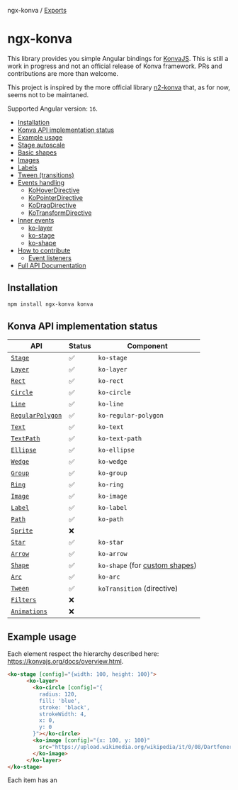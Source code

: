 ngx-konva / [Exports](modules.md)

# ngx-konva

This library provides you simple Angular bindings for [KonvaJS](https://konvajs.org/). This is still a work in progress and not an official release of Konva framework. PRs and contributions are more than welcome.

This project is inspired by the more official library [n2-konva](https://github.com/konvajs/ng2-konva) that, as for now, seems not to be maintaned.

Supported Angular version: `16`.

- [Installation](#installation)
- [Konva API implementation status](#konva-api-implementation-status)
- [Example usage](#example-usage)
- [Stage autoscale](#stage-autoscale)
- [Basic shapes](#basic-shapes)
- [Images](#images)
- [Labels](#labels)
- [Tween (transitions)](#tween-transitions)
- [Events handling](#events-handling)
  - [KoHoverDirective](#kohoverdirective)
  - [KoPointerDirective](#kopointerdirective)
  - [KoDragDirective](#kodragdirective)
  - [KoTransformDirective](#kotransformdirective)
- [Inner events](#inner-events)
  - [ko-layer](#ko-layer)
  - [ko-stage](#ko-stage)
  - [ko-shape](#ko-shape)
- [How to contribute](#how-to-contribute)
  - [Event listeners](#event-listeners)
- [Full API Documentation](#full-api-documentation)

## Installation

```bash
npm install ngx-konva konva
```

## Konva API implementation status

| API                                                                          | Status | Component                                                                     |
| ---------------------------------------------------------------------------- | ------ | ----------------------------------------------------------------------------- |
| [`Stage`](https://konvajs.org/api/Konva.Stage.html#main)                     | ✅      | `ko-stage`                                                                    |
| [`Layer`](https://konvajs.org/api/Konva.Layer.html#main)                     | ✅      | `ko-layer`                                                                    |
| [`Rect`](https://konvajs.org/api/Konva.Rect.html#main)                       | ✅      | `ko-rect`                                                                     |
| [`Circle`](https://konvajs.org/api/Konva.Circle.html#main)                   | ✅      | `ko-circle`                                                                   |
| [`Line`](https://konvajs.org/api/Konva.Line.html#main)                       | ✅      | `ko-line`                                                                     |
| [`RegularPolygon`](https://konvajs.org/api/Konva.RegularPolygon.html#main)   | ✅      | `ko-regular-polygon`                                                          |
| [`Text`](https://konvajs.org/api/Konva.Text.html#main)                       | ✅      | `ko-text`                                                                     |
| [`TextPath`](https://konvajs.org/api/Konva.TextPath.html#main)               | ✅      | `ko-text-path`                                                                |
| [`Ellipse`](https://konvajs.org/api/Konva.Ellipse.html#main)                 | ✅      | `ko-ellipse`                                                                  |
| [`Wedge`](https://konvajs.org/api/Konva.Wedge.html#main)                     | ✅      | `ko-wedge`                                                                    |
| [`Group`](https://konvajs.org/api/Konva.Group.html#main)                     | ✅      | `ko-group`                                                                    |
| [`Ring`](https://konvajs.org/api/Konva.Ring.html#main)                       | ✅      | `ko-ring`                                                                     |
| [`Image`](https://konvajs.org/api/Konva.Image.html#main)                     | ✅      | `ko-image`                                                                    |
| [`Label`](https://konvajs.org/api/Konva.Label.html#main)                     | ✅      | `ko-label`                                                                    |
| [`Path`](https://konvajs.org/api/Konva.Path.html#main)                       | ✅      | `ko-path`                                                                     |
| [`Sprite`](https://konvajs.org/api/Konva.Sprite.html#main)                   | ❌      |                                                                               |
| [`Star`](https://konvajs.org/api/Konva.Star.html#main)                       | ✅      | `ko-star`                                                                     |
| [`Arrow`](https://konvajs.org/api/Konva.Arrow.html#main)                     | ✅      | `ko-arrow`                                                                    |
| [`Shape`](https://konvajs.org/api/Konva.Shape.html#main)                     | ✅      | `ko-shape` (for [custom shapes](https://konvajs.org/docs/shapes/Custom.html)) |
| [`Arc`](https://konvajs.org/api/Konva.Arc.html#main)                         | ✅      | `ko-arc`                                                                      |
| [`Tween`](https://konvajs.org/api/Konva.Tween.html#main)                     | ✅      | `koTransition` (directive)                                                    |
| [`Filters`](https://konvajs.org/docs/filters/Blur.html)                      | ❌      |                                                                               |
| [`Animations`](https://konvajs.org/docs/animations/Create_an_Animation.html) | ❌      |                                                                               |

## Example usage

Each element respect the hierarchy described here: https://konvajs.org/docs/overview.html.

```html
<ko-stage [config]="{width: 100, height: 100}">
      <ko-layer>
        <ko-circle [config]="{ 
          radius: 120,
          fill: 'blue',
          stroke: 'black',
          strokeWidth: 4,
          x: 0,
          y: 0
        }"></ko-circle>
        <ko-image [config]="{x: 100, y: 100}"
          src="https://upload.wikimedia.org/wikipedia/it/0/08/Dartfener.jpg">
        </ko-image>
      </ko-layer>
</ko-stage>
```

Each item has an
